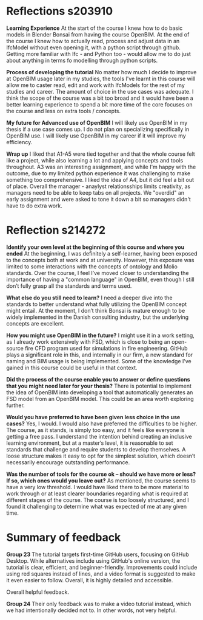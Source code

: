 # **Reflections s203910**
 **Learning Experience**
 At the start of the course I knew how to do basic models in Blender Bonsai from having the course OpenBIM. At the end of the course I knew how to actually read, process and adjust data in an IfcModel without even opening it, with a python script through github.
 Getting more familiar with Ifc - and Python too - would allow me to do just about anything in terms fo modelling through python scripts.

 **Process of developing the tutorial**
 No matter how much I decide to improve at OpenBIM usage later in my studies, the tools I've learnt in this course will allow me to caster read, edit and work with IfcModels for the rest of my studies and career.
 The amount of choice in the use cases was adequate.
 I think the scope of the course was a bit too broad and it would have been a better learning experience to spend a bit more time of the core focuses on the course and less on extra tools / concepts.

 **My future for Advanced use of OpenBIM**
 I will likely use OpenBIM in my thesis if a use case comes up. I do not plan on specializing specifically in OpenBIM use.
 I will likely use OpenBIM in my career if it will improve my efficiency.

 **Wrap up**
 I liked that A1-A5 were tied together and that the whole course felt like a project, while also learning a lot and applying concepts and tools throughout. 
 A3 was an interesting assignment, and while I'm happy with the outcome, due to my limited python experience it was challenging to make something too comprehensive.
 I liked the idea of A4, but it did feel a bit out of place.
 Overall the manager - anaylyst relationsships limits creativity, as managers need to be able to keep tabs on all projects. We "overdid" an early assignment and were asked to tone it down a bit so managers didn't have to do extra work.
 
 

# **Reflection s214272**
 **Identify your own level at the beginning of this course and where you ended**
 At the beginning, I was definitely a self-learner, having been exposed to the concepts both at work and at university. However, this exposure was limited to some interactions with the concepts of ontology and Molio standards. Over the course, I feel I’ve moved closer to understanding the importance of having a "common language" in OpenBIM, even though I still don’t fully grasp all the standards and terms used.

**What else do you still need to learn?**
 I need a deeper dive into the standards to better understand what fully utilizing the OpenBIM concept might entail. At the moment, I don’t think Bonsai is mature enough to be widely implemented in the Danish consulting industry, but the underlying concepts are excellent.

**How you might use OpenBIM in the future?**
 I might use it in a work setting, as I already work extensively with FSD, which is close to being an open-source fire CFD program used for simulations in fire engineering. GitHub plays a significant role in this, and internally in our firm, a new standard for naming and BIM usage is being implemented. Some of the knowledge I’ve gained in this course could be useful in that context.

**Did the process of the course enable you to answer or define questions that you might need later for your thesis?**
 There is potential to implement the idea of OpenBIM into developing a tool that automatically generates an FSD model from an OpenBIM model. This could be an area worth exploring further.

**Would you have preferred to have been given less choice in the use cases?**
 Yes, I would. I would also have preferred the difficulties to be higher. The course, as it stands, is simply too easy, and it feels like everyone is getting a free pass. I understand the intention behind creating an inclusive learning environment, but at a master’s level, it is reasonable to set standards that challenge and require students to develop themselves. A loose structure makes it easy to opt for the simplest solution, which doesn’t necessarily encourage outstanding performance.

**Was the number of tools for the course ok – should we have more or less? If so, which ones would you leave out?**
 As mentioned, the course seems to have a very low threshold. I would have liked there to be more material to work through or at least clearer boundaries regarding what is required at different stages of the course. The course is too loosely structured, and I found it challenging to determine what was expected of me at any given time. 

# **Summary of feedback**
 
 **Group 23**
 The tutorial targets first-time GitHub users, focusing on GitHub Desktop. While alternatives include using GitHub's online version, the tutorial is clear, efficient, and beginner-friendly. Improvements could include using red squares instead of lines, and a video format is suggested to make it even easier to follow. Overall, it is highly detailed and accessible.

 Overall helpful feedback.

 **Group 24**
 Their only feedback was to make a video tutorial instead, which we had intentionally decided not to. In other words, not very helpful.
